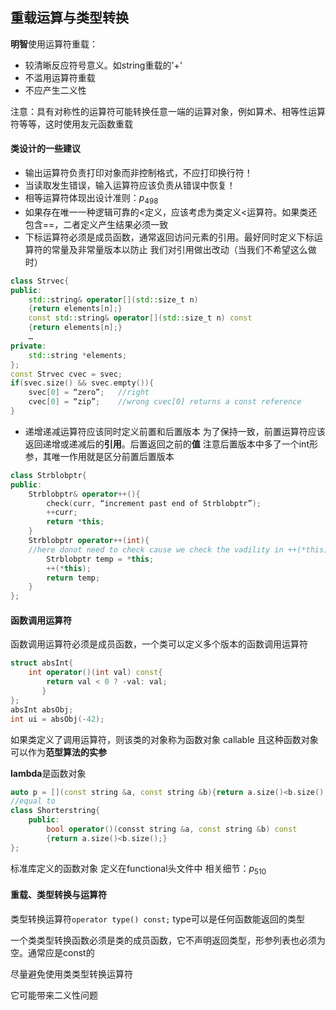 ## 重载运算与类型转换



**明智**使用运算符重载：

- 较清晰反应符号意义。如string重载的'+'
- 不滥用运算符重载
- 不应产生二义性

注意：具有对称性的运算符可能转换任意一端的运算对象，例如算术、相等性运算符等等，这时使用友元函数重载

#### 类设计的一些建议

- 输出运算符负责打印对象而非控制格式，不应打印换行符！
- 当读取发生错误，输入运算符应该负责从错误中恢复！
- 相等运算符体现出设计准则：$p_{498}$
- 如果存在唯一一种逻辑可靠的<定义，应该考虑为类定义<运算符。如果类还包含==，二者定义产生结果必须一致
- 下标运算符必须是成员函数，通常返回访问元素的引用。最好同时定义下标运算符的常量及非常量版本以防止 我们对引用做出改动（当我们不希望这么做时）

```cpp
class Strvec{
public:
    std::string& operator[](std::size_t n)
    {return elements[n];}
    const std::string& operator[](std::size_t n) const
    {return elements[n];}
    …
private:
    std::string *elements;
};
const Strvec cvec = svec;
if(svec.size() && svec.empty()){
    svec[0] = “zero”;   //right
    cvec[0] = “zip”;    //wrong cvec[0] returns a const reference     
}
```
- 递增递减运算符应该同时定义前置和后置版本
为了保持一致，前置运算符应该返回递增或递减后的**引用**。后置返回之前的**值**
注意后置版本中多了一个int形参，其唯一作用就是区分前置后置版本
```cpp
class Strblobptr{
public:
    Strblobptr& operator++(){
        check(curr, “increment past end of Strblobptr”);
        ++curr;
        return *this;
    }
    Strblobptr operator++(int){
    //here donot need to check cause we check the vadility in ++(*this);
        Strblobptr temp = *this;
        ++(*this);
        return temp;
    }
}; 
```

#### 函数调用运算符
函数调用运算符必须是成员函数，一个类可以定义多个版本的函数调用运算符
```cpp
struct absInt{
    int operator()(int val) const{
        return val < 0 ? -val: val;
       }
};
absInt absObj;
int ui = absObj(-42);
```
如果类定义了调用运算符，则该类的对象称为函数对象    callable
且这种函数对象可以作为**范型算法的实参**

**lambda**是函数对象
```cpp
auto p = [](const string &a, const string &b){return a.size()<b.size();};
//equal to
class Shorterstring{
    public:
        bool operator()(consst string &a, const string &b) const
        {return a.size()<b.size();}
};
```
标准库定义的函数对象
定义在functional头文件中
相关细节：$p_{510}$



####  重载、类型转换与运算符

 类型转换运算符`operator type() const;` type可以是任何函数能返回的类型

一个类类型转换函数必须是类的成员函数，它不声明返回类型，形参列表也必须为空。通常应是const的

尽量避免使用类类型转换运算符

它可能带来二义性问题